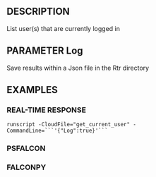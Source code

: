 ## DESCRIPTION
List user(s) that are currently logged in

## PARAMETER Log
Save results within a Json file in the Rtr directory

## EXAMPLES

### REAL-TIME RESPONSE
```
runscript -CloudFile="get_current_user" -CommandLine=```'{"Log":true}'```
```
### PSFALCON

### FALCONPY
